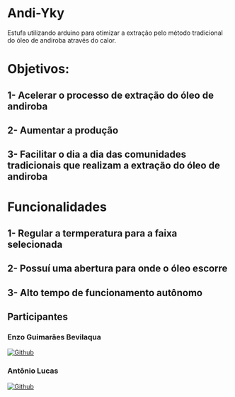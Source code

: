 # Andi-Yky
Estufa utilizando arduino para otimizar a extração pelo método tradicional do óleo de andiroba através do calor.

# Objetivos:
## 1- Acelerar o processo de extração do óleo de andiroba
## 2- Aumentar a produção
## 3- Facilitar o dia a dia das comunidades tradicionais que realizam a extração do óleo de andiroba

# Funcionalidades
## 1- Regular a termperatura para a faixa selecionada
## 2- Possuí uma abertura para onde o óleo escorre
## 3- Alto tempo de funcionamento autônomo

## Participantes

### Enzo Guimarães Bevilaqua
[![Github](https://img.shields.io/badge/GitHub-100000?style=for-the-badge&logo=github&logoColor=white)](https://github.com/EnzoGuimaraesBevilaqua) 

### Antônio Lucas
[![Github](https://img.shields.io/badge/GitHub-100000?style=for-the-badge&logo=github&logoColor=white)](https://github.com/Tony38700)

